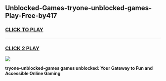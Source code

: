
## Unblocked-Games-tryone-unblocked-games-Play-Free-by417
<h3>
<a href="https://premium76.site?title=tryone-unblocked-games&ref=18A1">CLICK TO PLAY</a></h3>
<hr>

<h3>
<a href="https://premium76.site?title=tryone-unblocked-games&ref=18A1">CLICK 2 PLAY</a>
  
</h3>

<a href="https://premium76.site?title=tryone-unblocked-games&ref=18A1"><img src="https://clearcache.store/games.png"></a>


**tryone-unblocked-games games unblocked: Your Gateway to Fun and Accessible Online Gaming**
